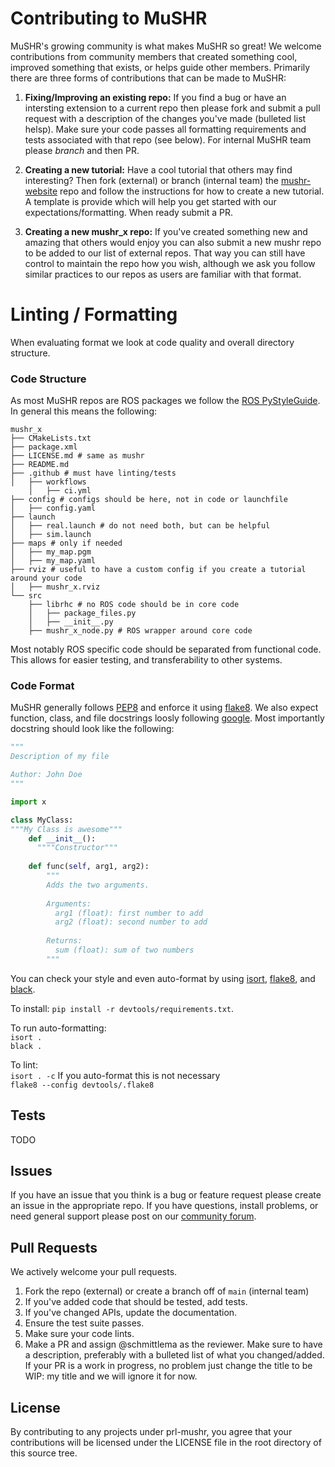 # Contributing to MuSHR
MuSHR's growing community is what makes MuSHR so great! We welcome contributions from community members that created something cool, improved something that exists, or helps guide other members.
Primarily there are three forms of contributions that can be made to MuSHR:

1. **Fixing/Improving an existing repo:** If you find a bug or have an intersting extension to a current repo then please fork and submit a pull request with a description of the changes you've made (bulleted list helsp). Make sure your code passes all formatting requirements and tests associated with that repo (see below).
For internal MuSHR team please *branch* and then PR.

2. **Creating a new tutorial:** Have a cool tutorial that others may find interesting? Then fork (external) or branch (internal team) the [mushr-website](https://github.com/prl-mushr/mushr-website) repo and follow the instructions for how to create a new tutorial. A template is provide which will help you get started with our expectations/formatting. When ready submit a PR.

3. **Creating a new mushr_x repo:** If you've created something new and amazing that others would enjoy you can also submit a new mushr repo to be added to our list of external repos. That way you can still have control to maintain the repo how you wish, although we ask you follow similar practices to our repos as users are familiar with that format.

# Linting / Formatting
When evaluating format we look at code quality and overall directory structure. 
 
### Code Structure
As most MuSHR repos are ROS packages we follow the [ROS PyStyleGuide](http://wiki.ros.org/PyStyleGuide). In general this means the following:
```
mushr_x
├── CMakeLists.txt
├── package.xml
├── LICENSE.md # same as mushr
├── README.md
├── .github # must have linting/tests
│   ├── workflows
    │   ├── ci.yml
├── config # configs should be here, not in code or launchfile
│   ├── config.yaml
├── launch
│   ├── real.launch # do not need both, but can be helpful
│   ├── sim.launch
├── maps # only if needed
│   ├── my_map.pgm
│   ├── my_map.yaml
├── rviz # useful to have a custom config if you create a tutorial around your code
│   ├── mushr_x.rviz
└── src
    ├── librhc # no ROS code should be in core code
    │   ├── package_files.py
    │   ├── __init__.py
    ├── mushr_x_node.py # ROS wrapper around core code
```
Most notably ROS specific code should be separated from functional code. This allows for easier testing, and transferability to other systems.

### Code Format
MuSHR generally follows [PEP8](https://www.python.org/dev/peps/pep-0008/) and enforce it using [flake8](https://flake8.pycqa.org/en/latest/). We also expect function, class, and file docstrings loosly following [google](https://google.github.io/styleguide/pyguide.html). Most importantly docstring should look like the following:
```python
"""
Description of my file

Author: John Doe
"""

import x

class MyClass:
"""My Class is awesome"""
    def __init__():
      """"Constructor"""
    
    def func(self, arg1, arg2):
        """
        Adds the two arguments.
        
        Arguments:
          arg1 (float): first number to add
          arg2 (float): second number to add
        
        Returns:
          sum (float): sum of two numbers
        """
```
You can check your style and even auto-format by using [isort](https://pypi.org/project/isort/), [flake8](https://pypi.org/project/flake8/), and [black](https://pypi.org/project/black/).   

To install: `pip install -r devtools/requirements.txt`.  

To run auto-formatting:  
`isort .`  
`black .`  

To lint:  
`isort . -c` If you auto-format this is not necessary  
`flake8 --config devtools/.flake8`  

## Tests
TODO

## Issues
If you have an issue that you think is a bug or feature request please create an issue in the appropriate repo. If you have questions, install problems, or need general support please post on our [community forum](https://github.com/prl-mushr/mushr/discussions).

## Pull Requests
We actively welcome your pull requests.

1. Fork the repo (external) or create a branch off of `main` (internal team)
2. If you've added code that should be tested, add tests.
3. If you've changed APIs, update the documentation.
4. Ensure the test suite passes.
5. Make sure your code lints.
6. Make a PR and assign @schmittlema as the reviewer. Make sure to have a description, preferably with a bulleted list of what you changed/added. If your PR is a work in progress, no problem just change the title to be WIP: my title and we will ignore it for now.

## License
By contributing to any projects under prl-mushr, you agree that your contributions will be licensed under the LICENSE file in the root directory of this source tree.
